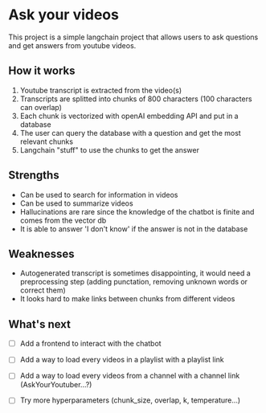 # Ask your videos

This project is a simple langchain project that allows users to ask questions and get answers from youtube videos.

## How it works

1. Youtube transcript is extracted from the video(s)
2. Transcripts are splitted into chunks of 800 characters (100 characters can overlap)
3. Each chunk is vectorized with openAI embedding API and put in a database
4. The user can query the database with a question and get the most relevant chunks
5. Langchain "stuff" to use the chunks to get the answer

## Strengths
- Can be used to search for information in videos
- Can be used to summarize videos
- Hallucinations are rare since the knowledge of the chatbot is finite and comes from the vector db
- It is able to answer 'I don't know' if the answer is not in the database

## Weaknesses
- Autogenerated transcript is sometimes disappointing, it would need a preprocessing step (adding punctation, removing unknown words or correct them)
- It looks hard to make links between chunks from different videos

## What's next

- [ ] Add a frontend to interact with the chatbot
- [ ] Add a way to load every videos in a playlist with a playlist link
- [ ] Add a way to load every videos from a channel with a channel link (AskYourYoutuber...?)
- [ ] Try more hyperparameters (chunk_size, overlap, k, temperature...)

